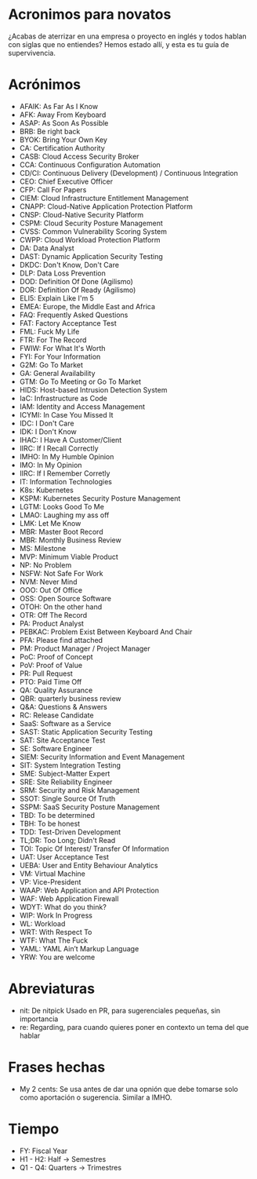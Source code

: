 # Acronimos para novatos
¿Acabas de aterrizar en una empresa o proyecto en inglés y todos hablan con siglas que no entiendes? Hemos estado allí, y esta es tu guía de supervivencia.

# Acrónimos

* AFAIK: As Far As I Know
* AFK: Away From Keyboard
* ASAP: As Soon As Possible
* BRB: Be right back
* BYOK: Bring Your Own Key
* CA: Certification Authority
* CASB: Cloud Access Security Broker
* CCA: Continuous Configuration Automation
* CD/CI: Continuous Delivery (Development) / Continuous Integration
* CEO: Chief Executive Officer
* CFP: Call For Papers
* CIEM: Cloud Infrastructure Entitlement Management
* CNAPP: Cloud-Native Application Protection Platform
* CNSP: Cloud-Native Security Platform
* CSPM: Cloud Security Posture Management
* CVSS: Common Vulnerability Scoring System
* CWPP: Cloud Workload Protection Platform
* DA: Data Analyst
* DAST: Dynamic Application Security Testing 
* DKDC: Don't Know, Don't Care
* DLP: Data Loss Prevention
* DOD: Definition Of Done (Agilismo)
* DOR: Definition Of Ready (Agilismo)
* ELI5: Explain Like I'm 5
* EMEA: Europe, the Middle East and Africa
* FAQ: Frequently Asked Questions
* FAT: Factory Acceptance Test
* FML: Fuck My Life
* FTR: For The Record
* FWIW: For What It's Worth
* FYI: For Your Information
* G2M: Go To Market
* GA: General Availability
* GTM: Go To Meeting or Go To Market
* HIDS: Host-based Intrusion Detection System
* IaC: Infrastructure as Code
* IAM: Identity and Access Management
* ICYMI: In Case You Missed It
* IDC: I Don't Care
* IDK: I Don't Know
* IHAC: I Have A Customer/Client
* IIRC: If I Recall Correctly
* IMHO: In My Humble Opinion
* IMO: In My Opinion
* IIRC: If I Remember Corretly
* IT: Information Technologies
* K8s: Kubernetes
* KSPM: Kubernetes Security Posture Management
* LGTM: Looks Good To Me
* LMAO: Laughing my ass off
* LMK: Let Me Know
* MBR: Master Boot Record
* MBR: Monthly Business Review
* MS: Milestone
* MVP: Minimum Viable Product
* NP: No Problem
* NSFW: Not Safe For Work
* NVM: Never Mind
* OOO: Out Of Office
* OSS: Open Source Software
* OTOH: On the other hand
* OTR: Off The Record
* PA: Product Analyst
* PEBKAC: Problem Exist Between Keyboard And Chair
* PFA: Please find attached
* PM: Product Manager / Project Manager
* PoC: Proof of Concept
* PoV: Proof of Value
* PR: Pull Request
* PTO: Paid Time Off
* QA: Quality Assurance
* QBR: quarterly business review
* Q&A: Questions & Answers
* RC: Release Candidate
* SaaS: Software as a Service
* SAST: Static Application Security Testing 
* SAT: Site Acceptance Test
* SE: Software Engineer
* SIEM: Security Information and Event Management
* SIT: System Integration Testing
* SME: Subject-Matter Expert
* SRE: Site Reliability Engineer
* SRM: Security and Risk Management
* SSOT: Single Source Of Truth
* SSPM: SaaS Security Posture Management
* TBD: To be determined
* TBH: To be honest
* TDD: Test-Driven Development
* TL;DR: Too Long; Didn't Read
* TOI: Topic Of Interest/ Transfer Of Information
* UAT: User Acceptance Test
* UEBA: User and Entity Behaviour Analytics
* VM: Virtual Machine
* VP: Vice-President
* WAAP: Web Application and API Protection
* WAF: Web Application Firewall
* WDYT: What do you think?
* WIP: Work In Progress
* WL: Workload
* WRT: With Respect To
* WTF: What The Fuck
* YAML: YAML Ain’t Markup Language
* YRW: You are welcome

# Abreviaturas
* nit: De nitpick Usado en PR, para sugerenciales pequeñas, sin importancia
* re: Regarding, para cuando quieres poner en contexto un tema del que hablar

# Frases hechas
* My 2 cents: Se usa antes de dar una opnión que debe tomarse solo como aportación o sugerencia. Similar a IMHO.

# Tiempo
* FY: Fiscal Year
* H1 - H2: Half -> Semestres
* Q1 - Q4: Quarters -> Trimestres
